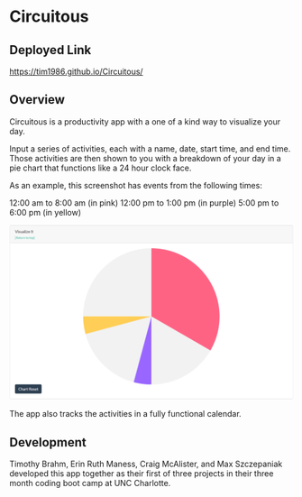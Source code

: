 # Circuitous

## Deployed Link

https://tim1986.github.io/Circuitous/

## Overview

Circuitous is a productivity app with a one of a kind way to visualize your day.

Input a series of activities, each with a name, date, start time, and end time. Those activities are then shown to you with a breakdown of your day in a pie chart that functions like a 24 hour clock face.

As an example, this screenshot has events from the following times:

12:00 am to 8:00 am (in pink)
12:00 pm to 1:00 pm (in purple)
5:00 pm to 6:00 pm (in yellow)

![First Screenshot](/chart-screenshot.png)

The app also tracks the activities in a fully functional calendar.

## Development

Timothy Brahm, Erin Ruth Maness, Craig McAlister, and Max Szczepaniak developed this app together as their first of three projects in their three month coding boot camp at UNC Charlotte.